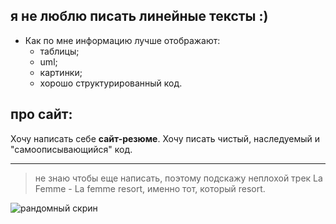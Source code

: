 ## я не люблю писать линейные тексты :)
* Как по мне информацию лучше отображают:
    - таблицы;
    - uml;
    - картинки;
    - хорошо структурированный код.
## про сайт:

Хочу написать себе **сайт-резюме**.
Хочу писать чистый, наследуемый и "самоописывающийся" код.


-------------
> не знаю чтобы еще написать, поэтому подскажу неплохой трек La Femme - La femme resort,
именно тот, который  resort.


![рандомный скрин](./node.tiff "рандомный скрин")
